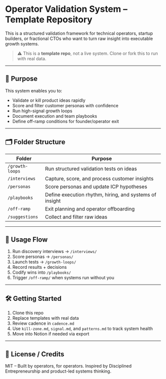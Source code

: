 # Operator Validation System – Template Repository

This is a structured validation framework for technical operators, startup builders, or fractional CTOs who want to turn raw insight into executable growth systems.

> ⚠️ This is a **template repo**, not a live system. Clone or fork this to run with real data.

---

## 🔧 Purpose

This system enables you to:

- Validate or kill product ideas rapidly
- Score and filter customer personas with confidence
- Run high-signal growth loops
- Document execution and team playbooks
- Define off-ramp conditions for founder/operator exit

---

## 🗂 Folder Structure

| Folder          | Purpose                                                 |
| --------------- | ------------------------------------------------------- |
| `/growth-loops` | Run structured validation tests on ideas                |
| `/interviews`   | Capture, score, and process customer insights           |
| `/personas`     | Score personas and update ICP hypotheses                |
| `/playbooks`    | Define execution rhythm, hiring, and systems of insight |
| `/off-ramp`     | Exit planning and operator offboarding                  |
| `/suggestions`  | Collect and filter raw ideas                            |

---

## 🧭 Usage Flow

1. Run discovery interviews → `/interviews/`
2. Score personas → `/personas/`
3. Launch tests → `/growth-loops/`
4. Record results + decisions
5. Codify wins into `/playbooks/`
6. Trigger `/off-ramp/` when systems run without you

---

## 🛠 Getting Started

1. Clone this repo
2. Replace templates with real data
3. Review cadence in `cadence.md`
4. Use `kill-zone.md`, `signal.md`, and `patterns.md` to track system health
5. Move into Notion if needed via export

---

## 🧱 License / Credits

MIT – Built by operators, for operators. Inspired by Disciplined Entrepreneurship and product-led systems thinking.
